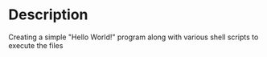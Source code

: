 # Description
Creating a simple "Hello World!" program along with various shell scripts to execute the files